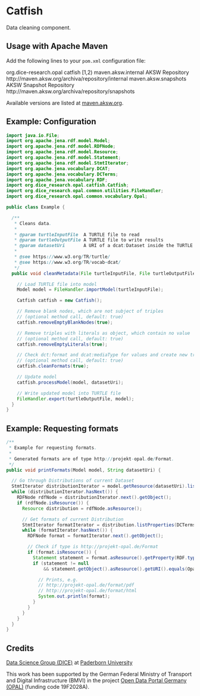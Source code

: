 # Catfish

Data cleaning component.

## Usage with Apache Maven

Add the following lines to your `pom.xml` configuration file:

  <dependencies>
    <dependency>
      <groupId>org.dice-research.opal</groupId>
      <artifactId>catfish</artifactId>
      <version>[1,2)</version>
    </dependency>
  </dependencies>
  
  <repositories>
    <repository>
      <id>maven.aksw.internal</id>
      <name>AKSW Repository</name>
      <url>http://maven.aksw.org/archiva/repository/internal</url>
    </repository>
    <repository>
      <id>maven.aksw.snapshots</id>
      <name>AKSW Snapshot Repository</name>
      <url>http://maven.aksw.org/archiva/repository/snapshots</url>
    </repository>
  </repositories>

Available versions are listed at [maven.aksw.org](https://maven.aksw.org/archiva/#advancedsearch~internal/org.dice-research.opal~catfish~~~~~30).


## Example: Configuration

```Java
import java.io.File;
import org.apache.jena.rdf.model.Model;
import org.apache.jena.rdf.model.RDFNode;
import org.apache.jena.rdf.model.Resource;
import org.apache.jena.rdf.model.Statement;
import org.apache.jena.rdf.model.StmtIterator;
import org.apache.jena.vocabulary.DCAT;
import org.apache.jena.vocabulary.DCTerms;
import org.apache.jena.vocabulary.RDF;
import org.dice_research.opal.catfish.Catfish;
import org.dice_research.opal.common.utilities.FileHandler;
import org.dice_research.opal.common.vocabulary.Opal;

public class Example {

  /**
   * Cleans data.
   * 
   * @param turtleInputFile  A TURTLE file to read
   * @param turtleOutputFile A TURTLE file to write results
   * @param datasetUri       A URI of a dcat:Dataset inside the TURTLE data
   * 
   * @see https://www.w3.org/TR/turtle/
   * @see https://www.w3.org/TR/vocab-dcat/
   */
  public void cleanMetadata(File turtleInputFile, File turtleOutputFile, String datasetUri) throws Exception {

    // Load TURTLE file into model
    Model model = FileHandler.importModel(turtleInputFile);

    Catfish catfish = new Catfish();

    // Remove blank nodes, which are not subject of triples
    // (optional method call, default: true)
    catfish.removeEmptyBlankNodes(true);

    // Remove triples with literals as object, which contain no value
    // (optional method call, default: true)
    catfish.removeEmptyLiterals(true);

    // Check dct:format and dcat:mediaType for values and create new triples.
    // (optional method call, default: true)
    catfish.cleanFormats(true);

    // Update model
    catfish.processModel(model, datasetUri);

    // Write updated model into TURTLE file
    FileHandler.export(turtleOutputFile, model);
  }
}
```

## Example: Requesting formats

```Java
/**
 * Example for requesting formats.
 * 
 * Generated formats are of type http://projekt-opal.de/Format.
 */
public void printFormats(Model model, String datasetUri) {

  // Go through Distributions of current Dataset
  StmtIterator distributionIterator = model.getResource(datasetUri).listProperties(DCAT.distribution);
  while (distributionIterator.hasNext()) {
    RDFNode rdfNode = distributionIterator.next().getObject();
    if (rdfNode.isResource()) {
      Resource distribution = rdfNode.asResource();

      // Get formats of current Distribution
      StmtIterator formatIterator = distribution.listProperties(DCTerms.format);
      while (formatIterator.hasNext()) {
        RDFNode format = formatIterator.next().getObject();

        // Check if type is http://projekt-opal.de/Format
        if (format.isResource()) {
          Statement statement = format.asResource().getProperty(RDF.type);
          if (statement != null
              && statement.getObject().asResource().getURI().equals(Opal.OPAL_FORMAT.getURI())) {

            // Prints, e.g.
            // http://projekt-opal.de/format/pdf
            // http://projekt-opal.de/format/html
            System.out.println(format);
          }
        }
      }
    }
  }
}
```


## Credits

[Data Science Group (DICE)](https://dice-research.org/) at [Paderborn University](https://www.uni-paderborn.de/)

This work has been supported by the German Federal Ministry of Transport and Digital Infrastructure (BMVI) in the project [Open Data Portal Germany (OPAL)](http://projekt-opal.de/) (funding code 19F2028A).
